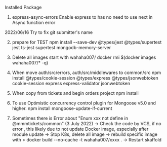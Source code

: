 Installed Package

1. express-async-errors
   Enable express to has no need to use next in Async function error

2022/06/16 Try to fix git submitter's name

2. prepare for TEST
   npm install --save-dev @types/jest @types/supertest jest ts-jest supertest mongodb-memory-server

3. Delete all images start with wahaha007/
   docker rmi $(docker images wahaha007/\* -q)

4. When move auth/src/errors, auth/src/middlewares to common/src
   npm install @types/cookie-session @types/express @types/jsonwebtoken cookie-session express express-validator jsonwebtoken

5. When copy from tickets and begin orders project
   npm install

6. To use Optimistic concurrency control plugin for Mongoose v5.0 and higher.
   npm install mongoose-update-if-current

7. Sometimes there is Error about "Enum xxx not define in @mmmtickets/common" (3 July 2022)
   -> Check the code by VCS, if no error , this likely due to not update Docker image, especially after module update
   -> Stop K8s, delete all image
   -> rebuild specific image with > docker build --no-cache -t wahaha007/xxxx .
   -> Restart skaffold
